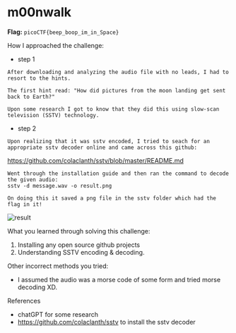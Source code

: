 # m00nwalk
**Flag:** `picoCTF{beep_boop_im_in_Space}`

How I approached the challenge:

- step 1

```
After downloading and analyzing the audio file with no leads, I had to resort to the hints.

The first hint read: "How did pictures from the moon landing get sent back to Earth?"

Upon some research I got to know that they did this using slow-scan television (SSTV) technology.
```

- step 2

```
Upon realizing that it was sstv encoded, I tried to seach for an appropriate sstv decoder online and came across this github:
```
https://github.com/colaclanth/sstv/blob/master/README.md
```
Went through the installation guide and then ran the command to decode the given audio:
sstv -d message.wav -o result.png

On doing this it saved a png file in the sstv folder which had the flag in it!
```
![result](https://github.com/user-attachments/assets/419378ed-e248-4913-aed3-c6a5b70209a3)

What you learned through solving this challenge:

1. Installing any open source github projects
2. Understanding SSTV encoding & decoding.

Other incorrect methods you tried:

- I assumed the audio was a morse code of some form and tried morse decoding XD.

References

- chatGPT for some research
- https://github.com/colaclanth/sstv to install the sstv decoder
